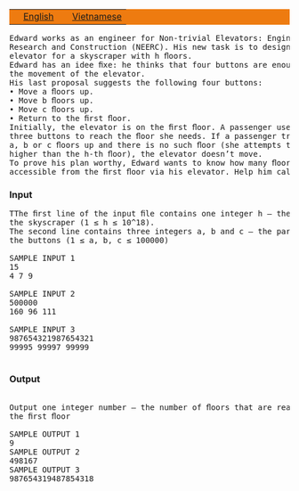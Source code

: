 <p>   </p>

<table class="problems" style="width: 100%; background-color: #ee7b10;" border="0">
<tbody>
<tr class="navigation">
<td style="text-align: center;" width="50%"><a href="/problems/MELE2/en/">English</a></td>
<td style="text-align: center;" width="50%"><a href="/problems/MELE2/vn/">Vietnamese</a></td>
</tr>
</tbody>
</table>
<p></p>
<pre>Edward works as an engineer for Non-trivial Elevators: Engineering, <br>Research and Construction (NEERC). His new task is to design a brand new <br>elevator for a skyscraper with h ﬂoors.<br>Edward has an idee ﬁxe: he thinks that four buttons are enough to control<br>the movement of the elevator.<br>His last proposal suggests the following four buttons:<br>• Move a ﬂoors up.<br>• Move b ﬂoors up.<br>• Move c ﬂoors up.<br>• Return to the ﬁrst ﬂoor.<br>Initially, the elevator is on the ﬁrst ﬂoor. A passenger uses the ﬁrst <br>three buttons to reach the ﬂoor she needs. If a passenger tries to move <br>a, b or c ﬂoors up and there is no such ﬂoor (she attempts to move<br>higher than the h-th ﬂoor), the elevator doesn’t move.<br>To prove his plan worthy, Edward wants to know how many ﬂoors are actually <br>accessible from the ﬁrst ﬂoor via his elevator. Help him calculate this number.<br></pre>
<h3>Input</h3>
<pre>TThe ﬁrst line of the input ﬁle contains one integer h — the height of <br>the skyscraper (1 ≤ h ≤ 10^18).<br>The second line contains three integers a, b and c — the parameters of <br>the buttons (1 ≤ a, b, c ≤ 100000)<br><br>SAMPLE INPUT 1<br>15<br>4 7 9<br><br>SAMPLE INPUT 2<br>500000<br>160 96 111<br><br>SAMPLE INPUT 3<br>987654321987654321<br>99995 99997 99999<br><br></pre>
<h3>Output</h3>
<pre> <br>Output one integer number — the number of ﬂoors that are reachable from <br>the ﬁrst ﬂoor<br><br>SAMPLE OUTPUT 1<br>9<br>SAMPLE OUTPUT 2<br>498167<br>SAMPLE OUTPUT 3<br>987654319487854318<br></pre>
<p> </p>